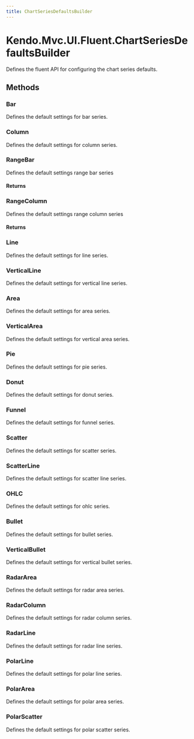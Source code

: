 ```yaml
---
title: ChartSeriesDefaultsBuilder
---
```


# Kendo.Mvc.UI.Fluent.ChartSeriesDefaultsBuilder
Defines the fluent API for configuring the chart series defaults.




## Methods


### Bar
Defines the default settings for bar series.





### Column
Defines the default settings for column series.





### RangeBar
Defines the default settings range bar series



#### Returns




### RangeColumn
Defines the default settings range column series



#### Returns




### Line
Defines the default settings for line series.





### VerticalLine
Defines the default settings for vertical line series.





### Area
Defines the default settings for area series.





### VerticalArea
Defines the default settings for vertical area series.





### Pie
Defines the default settings for pie series.





### Donut
Defines the default settings for donut series.





### Funnel
Defines the default settings for funnel series.





### Scatter
Defines the default settings for scatter series.





### ScatterLine
Defines the default settings for scatter line series.





### OHLC
Defines the default settings for ohlc series.





### Bullet
Defines the default settings for bullet series.





### VerticalBullet
Defines the default settings for vertical bullet series.





### RadarArea
Defines the default settings for radar area series.





### RadarColumn
Defines the default settings for radar column series.





### RadarLine
Defines the default settings for radar line series.





### PolarLine
Defines the default settings for polar line series.





### PolarArea
Defines the default settings for polar area series.





### PolarScatter
Defines the default settings for polar scatter series.






